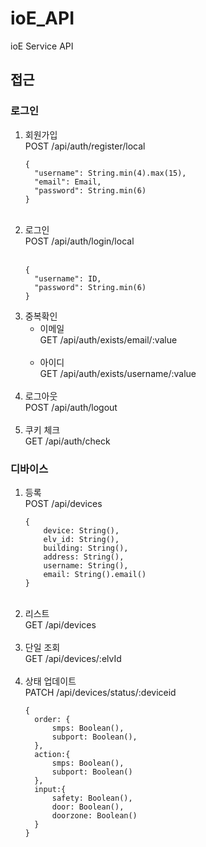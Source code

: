# ioE_API

ioE Service API

<h2>접근</h2>
<h3>로그인</h3>
<ol>
  <li>회원가입<br>POST /api/auth/register/local<br>
    
    {
      "username": String.min(4).max(15),
      "email": Email,
      "password": String.min(6)
    }
    
  </li><br>
  <li>로그인<br>POST /api/auth/login/local</li><br>
  
    {
      "username": ID,
      "password": String.min(6)
    }
  
  <li>
    중복확인
    <ul>
      <li>이메일<br>GET /api/auth/exists/email/:value</li><br>
      <li>아이디<br>GET /api/auth/exists/username/:value</li>
    </ul>
  </li><br>
  <li>로그아웃<br>POST /api/auth/logout</li><br>
  <li>쿠키 체크<br>GET /api/auth/check</li>
</ol>
<h3>디바이스</h3>
<ol>
  <li>등록<br>POST /api/devices<br>
    
    {
        device: String(),
        elv_id: String(),
        building: String(),
        address: String(),
        username: String(),
        email: String().email()
    }
    
  </li><br>
  <li>리스트<br>GET /api/devices</li><br>
  
  <li>단일 조회<br>GET /api/devices/:elvId</li><br>

  <li>상태 업데이트<br>PATCH /api/devices/status/:deviceid<br>
    
    {
      order: {
          smps: Boolean(),
          subport: Boolean(),
      },
      action:{
          smps: Boolean(),
          subport: Boolean()
      },
      input:{
          safety: Boolean(),
          door: Boolean(),
          doorzone: Boolean()
      }
    }
    
  </li><br>
</ol>
